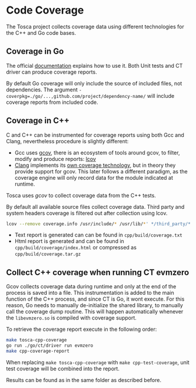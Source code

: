 # Code Coverage

The Tosca project collects coverage data using different technologies for the C++ and Go code bases. 

## Coverage in Go

The official [documentation](https://go.dev/doc/build-cover) explains how to use it.
Both Unit tests and CT driver can produce coverage reports.

By default Go coverage will only include the source of included files, not dependencies. 
The argument `-coverpkg=./go/...,github.com/project/dependency-name/` will include coverage reports from included code.

## Coverage in C++

C and C++ can be instrumented for coverage reports using both Gcc and Clang, nevertheless procedure is slightly different:
- Gcc uses [gcov](https://gcc.gnu.org/onlinedocs/gcc/Gcov.html), there is an ecosystem of tools around gcov, to filter, modify and produce reports: [lcov](https://wiki.documentfoundation.org/Development/Lcov)
- [Clang](https://clang.llvm.org/docs/SourceBasedCodeCoverage.html) implements its [own coverage technology](https://clang.llvm.org/docs/SanitizerCoverage.html), but in theory they provide support for gcov. This later follows a different paradigm, as the coverage engine will only record data for the module indicated at runtime. 

Tosca uses *gcov* to collect coverage data from the C++ tests.

By default all available source files collect coverage data. Third party and system headers coverage is filtered out after collection using lcov.
```bash
lcov --remove coverage.info /usr/include/* /usr/lib/*' */third_party/* --output-file filtered.info
```
- Text report is generated can can be found in `cpp/build/coverage.txt`
- Html report is generated and can be found in `cpp/build/coverage/index.html` or compressed as `cpp/build/coverage.tar.gz`


## Collect C++ coverage when running CT evmzero 

Gcov collects coverage data during runtime and only at the end of the process is saved into a file. This instrumentation is added to the main function of the C++ process, and since CT is Go, it wont execute. 
For this reason, Go needs to manually de-initialize the shared library, to manually call the coverage dump routine. This will happen automatically whenever the `libevmzero.so` is compiled with coverage support.

To retrieve the coverage report execute in the following order:
```bash
make tosca-cpp-coverage
go run ./go/ct/driver run evmzero
make cpp-coverage-report
```

When replacing `make tosca-cpp-coverage` with `make cpp-test-coverage`, unit test coverage will be combined into the report.

Results can be found as in the same folder as described before.

